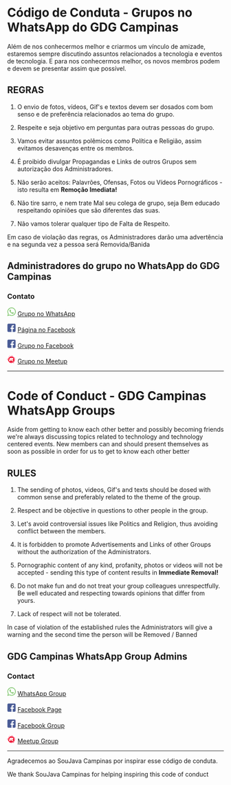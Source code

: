 # Código de Conduta - Grupos no WhatsApp do GDG Campinas
Além de nos conhecermos melhor e criarmos um vínculo de amizade, estaremos sempre discutindo assuntos relacionados a tecnologia e eventos de tecnologia.
E para nos conhecermos melhor, os novos membros podem e devem se presentar assim que possível.

## REGRAS

01. O envio de fotos, vídeos, Gif's e textos devem ser dosados com bom senso e de preferência relacionados ao tema do grupo.

02. Respeite e seja objetivo em perguntas para outras pessoas do grupo.

03. Vamos evitar assuntos polêmicos como Política e Religião, assim evitamos desavenças  entre os membros.

04. É proibido divulgar Propagandas e Links de outros Grupos sem autorização dos Administradores.

05. Não serão aceitos: Palavrões, Ofensas, Fotos ou Vídeos Pornográficos - isto resulta em **Remoção Imediata!**

06. Não tire sarro, e nem trate Mal seu colega de grupo, seja Bem educado respeitando opiniões que são diferentes das suas.

07. Não vamos tolerar qualquer tipo de Falta de Respeito.

Em caso de violação das regras, os Administradores darão uma advertência e na segunda vez a pessoa será Removida/Banida 

## Administradores do grupo no WhatsApp do GDG Campinas

### Contato

![WhatsApp](social/whatsapp.png) [Grupo no WhatsApp](https://chat.whatsapp.com/H7KW7cqz9pVCbw9onN48qZ)

![Facebook Page](social/facebook.png) [Página no Facebook](https://www.facebook.com/gdgcampinas/)

![Facebook Page](social/facebook.png) [Grupo no Facebook](https://www.facebook.com/groups/gdgcampinas/)

![Meetup](social/meetup.png) [Grupo no Meetup](https://www.meetup.com/gdgcampinas/)

---

# Code of Conduct - GDG Campinas WhatsApp Groups
Aside from getting to know each other better and possibly becoming friends we're always discussing topics related to technology and technology centered events.
New members can and should present themselves as soon as possible in order for us to get to know each other better 

## RULES

01. The sending of photos, videos, Gif's and texts should be dosed with common sense and preferably related to the theme of the group.

02. Respect and be objective in questions to other people in the group.

03. Let's avoid controversial issues like Politics and Religion, thus avoiding conflict between the members.

04. It is forbidden to promote Advertisements and Links of other Groups without the authorization of the Administrators.

05. Pornographic content of any kind, profanity, photos or videos will not be accepted - sending this type of content results in **Immediate Removal!**

06. Do not make fun and do not treat your group colleagues unrespectfully. Be well educated and respecting towards opinions that differ from yours.

07. Lack of respect will not be tolerated.

In case of violation of the established rules the Administrators will give a warning and the second time the person will be Removed / Banned

## GDG Campinas WhatsApp Group Admins

### Contact

![WhatsApp](social/whatsapp.png) [WhatsApp Group](https://chat.whatsapp.com/H7KW7cqz9pVCbw9onN48qZ)

![Facebook Page](social/facebook.png) [Facebook Page](https://www.facebook.com/gdgcampinas/)

![Facebook Page](social/facebook.png) [Facebook Group](https://www.facebook.com/groups/gdgcampinas/)

![Meetup](social/meetup.png) [Meetup Group](https://www.meetup.com/gdgcampinas/)

---

Agradecemos ao SouJava Campinas por inspirar esse código de conduta.

We thank SouJava Campinas for helping inspiring this code of conduct
